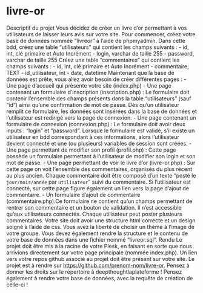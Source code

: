 # livre-or
Descriptif du projet Vous décidez de créer un livre d’or permettant à vos utilisateurs de laisser leurs avis sur votre site. Pour commencer, créez votre base de données nommée “livreor” à l’aide de phpmyadmin. Dans cette bdd, créez une table “utilisateurs” qui contient les champs suivants : - id, int, clé primaire et Auto Incrément - login, varchar de taille 255 - password, varchar de taille 255 Créez une table “commentaires” qui contient les champs suivants : - id, int, clé primaire et Auto Incrément - commentaire, TEXT - id_utilisateur, int - date, datetime Maintenant que la base de données est prête, vous allez avoir besoin de créer différentes pages : - Une page d’accueil qui présente votre site (index.php) - Une page contenant un formulaire d’inscription (inscription.php) : Le formulaire doit contenir l’ensemble des champs présents dans la table “utilisateurs” (sauf “id”) ainsi qu’une confirmation de mot de passe. Dès qu’un utilisateur remplit ce formulaire, les données sont insérées dans la base de données et l’utilisateur est redirigé vers la page de connexion. - Une page contenant un formulaire de connexion (connexion.php) : Le formulaire doit avoir deux inputs : “login” et “password”. Lorsque le formulaire est validé, s’il existe un utilisateur en bdd correspondant à ces informations, alors l’utilisateur devient connecté et une (ou plusieurs) variables de session sont créées. - Une page permettant de modifier son profil (profil.php) : Cette page possède un formulaire permettant à l’utilisateur de modifier son login et son mot de passe. - Une page permettant de voir le livre d’or (livre-or.php) : Sur cette page on voit l’ensemble des commentaires, organisés du plus récent au plus ancien. Chaque commentaire doit être composé d’un texte “posté le `jour/mois/année` par `utilisateur`” suivi du commentaire. Si l’utilisateur est connecté, sur cette page figure également un lien vers la page d’ajout de commentaire. - Un formulaire d’ajout de commentaire (commentaire.php).Ce formulaire ne contient qu’un champs permettant de rentrer son commentaire et un bouton de validation. Il n’est accessible qu’aux utilisateurs connectés. Chaque utilisateur peut poster plusieurs commentaires. Votre site doit avoir une structure html correcte et un design soigné à l’aide de css. Vous avez la liberté de choisir un thème à l’image de votre groupe. Vous devez également rendre la structure et le contenu de votre base de données dans une fichier nommé “livreor.sql”. Rendu Le projet doit être mis à la racine de votre Plesk, en faisant en sorte que nous arrivions directement sur votre page principale (nommée index.php). Un lien vers votre repos github associé au projet doit être présent sur votre site. Le projet est à rendre sur https://github.com/prenom-nom/livre-or. Pensez à donner les droits sur le répertoire à deepthoughtlaplateforme ! Pensez également à rendre votre base de données, avec la requête de création de celle-ci !
